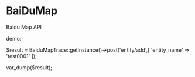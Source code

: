 # BaiDuMap
Baidu Map API

demo:


$result = BaiduMapTrace::getInstance()->post('entity/add',[
    'entity_name' => 'test0001'
]);

var_dump($result);
